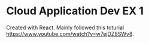 <h1> Cloud Application Dev EX 1 </h1>

Created with React. Mainly followed this toturial https://www.youtube.com/watch?v=w7ejDZ8SWv8.
